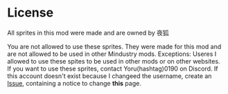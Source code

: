 # License

All sprites in this mod were made and are owned by 夜狐

You are not allowed to use these sprites. They were made for this mod and are not allowed to be used in other Mindustry mods.
Exceptions: Useres I allowed to use these spites to be used in other mods or on other websites.
If you want to use these sprites, contact Yoru(hashtag)0190 on Discord.
If this account doesn't exist because I changeed the username, create an [Issue](https://github.com/Yoru-Kitsune/Simpledustry/issues), containing a notice to change __this__ page.
